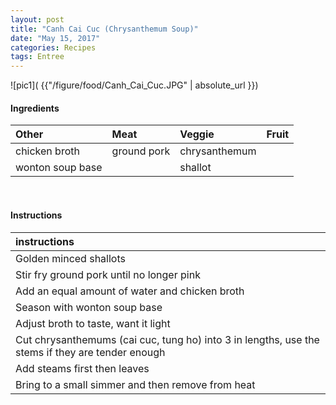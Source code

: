 ```yaml
---
layout: post
title: "Canh Cai Cuc (Chrysanthemum Soup)"
date: "May 15, 2017"
categories: Recipes
tags: Entree
---
```




![pic1]( {{"/figure/food/Canh_Cai_Cuc.JPG" | absolute_url }})




#### Ingredients

<table class = "presenttab">
 <thead>
  <tr>
   <th style="text-align:left;"> Other </th>
   <th style="text-align:left;"> Meat </th>
   <th style="text-align:left;"> Veggie </th>
   <th style="text-align:left;"> Fruit </th>
  </tr>
 </thead>
<tbody>
  <tr>
   <td style="text-align:left;"> chicken broth </td>
   <td style="text-align:left;"> ground pork </td>
   <td style="text-align:left;"> chrysanthemum </td>
   <td style="text-align:left;">  </td>
  </tr>
  <tr>
   <td style="text-align:left;"> wonton soup base </td>
   <td style="text-align:left;">  </td>
   <td style="text-align:left;"> shallot </td>
   <td style="text-align:left;">  </td>
  </tr>
</tbody>
</table>

<br>

#### Instructions

<table class = "presenttabnoh">
 <thead>
  <tr>
   <th style="text-align:left;"> instructions </th>
  </tr>
 </thead>
<tbody>
  <tr>
   <td style="text-align:left;"> Golden minced shallots </td>
  </tr>
  <tr>
   <td style="text-align:left;"> Stir fry ground pork until no longer pink </td>
  </tr>
  <tr>
   <td style="text-align:left;"> Add an equal amount of water and chicken broth </td>
  </tr>
  <tr>
   <td style="text-align:left;"> Season with wonton soup base </td>
  </tr>
  <tr>
   <td style="text-align:left;"> Adjust broth to taste, want it light </td>
  </tr>
  <tr>
   <td style="text-align:left;"> Cut chrysanthemums (cai cuc, tung ho) into 3 in lengths, use the stems if they are tender enough </td>
  </tr>
  <tr>
   <td style="text-align:left;"> Add steams first then leaves </td>
  </tr>
  <tr>
   <td style="text-align:left;"> Bring to a small simmer and then remove from heat </td>
  </tr>
</tbody>
</table>

